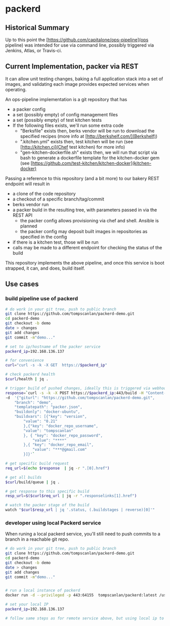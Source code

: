 # packerd

## Historical Summary
Up to this point the [https://github.com/capitalone/ops-pipeline](ops pipeline) was intended for use via command line, possibly triggered via Jenkins, Atlas, or Travis-ci.

## Current Implementation, packer via REST
It can allow unit testing changes, baking a full application stack into a set of images, and validating each image provides expected services when operating.

An ops-pipeline implementation is a git repository that has
* a packer config
* a set (possibly empty) of config management files
* a set (possibly empty) of test kitchen tests
* If the following files exists, we'll run some extra code
  * "Berksfile" exists then, berks vendor will be run to download the specified recipes (more info at [http://berkshelf.com/](Berkshelf))
  * ".kitchen.yml" exists then, test kitchen will be run (see [http://kitchen.ci](Chef test kitchen) for more info)
  * "gen-kitchen-dockerfile.sh" exists then, we will run that script via bash to generate a dockerfile template for the kitchen-docker gem (see [https://github.com/test-kitchen/kitchen-docker](kitchen-docker)

Passing a reference to this repository (and a bit more) to our bakery REST endpoint will result in
* a clone of the code repository
* a checkout of a specific branch/tag/commit
* berks vendor run
* a packer build in the resulting tree, with parameters passed in via the REST API
  * the packer config allows provisioning via chef and shell.  Ansible is planned
  * the packer config may deposit built images in repositories as specified in the config
* if there is a kitchen test, those will be run
* calls may be made to a different endpoint for checking the status of the build

This repository implements the above pipeline, and once this service is boot strapped, it can, and does, build itself.

## Use cases

### build pipeline use of packerd

```bash
# do work in your git tree, push to public branch
git clone https://github.com/tompscanlan/packerd-demo.git
cd packerd-demo
git checkout -b demo
date > changes
git add changes
git commit -m"demo..."

# set to ip/hostname of the packer service
packerd_ip=192.168.136.137

# for convenience
curl="curl -s -k -X GET  https://$packerd_ip"

# check packerd health
$curl/health | jq .

# trigger build of pushed changes, ideally this is triggered via webhook from git
response=`curl -s -k -X POST https://$packerd_ip:443/build -H "Content-Type: application/json" -H "Cache-Control: no-cache" \
-d  '{"giturl": "https://github.com/tompscanlan/packerd-demo.git",
    "branch": "demo",
    "templatepath": "packer.json",
    "buildonly": "docker-ubuntu",
    "buildvars": [{"key": "version",
        "value": "0.21"
        },{"key": "docker_repo_username",
        "value": "tompscanlan"
        }, { "key": "docker_repo_password",
            "value": "****"
        },{ "key": "docker_repo_email",
            "value": "***@gmail.com"
        }]}'`

# get specific build request
req_url=$(echo $response  | jq -r ".[0].href")

# get all builds
$curl/build/queue | jq .

# get response to this specific build
resp_url=$($curl$req_url | jq -r ".responselinks[1].href")

# watch the packer stage of the build
watch "$curl$resp_url | jq '.status, (.buildstages | reverse)[0]'"
```


### developer using local Packerd service
When runing a local packerd service, you'll still need to push commits to a branch in a reachable git repo.

```bash
# do work in your git tree, push to public branch
git clone https://github.com/tompscanlan/packerd-demo.git
cd packerd-demo
git checkout -b demo
date > changes
git add changes
git commit -m"demo..."


# run a local instance of packerd
docker run -d --privileged -p 443:64155  tompscanlan/packerd:latest /usr/bin/supervisord

# set your local IP
packerd_ip=192.168.136.137

# follow same steps as for remote service above, but using local ip to reference docker instance of packerd
```

